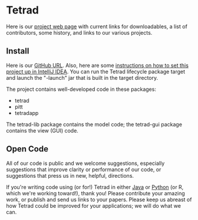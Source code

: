 # Tetrad

Here is our [project web page](https://sites.google.com/view/tetradcausal) with current links for downloadables, a list of contributors, some history, and links to our various projects.

## Install

Here is our [GitHub URL](https://github.com/cmu-phil/tetrad). Also, here are some [instructions on how to set this project up in IntelliJ IDEA](https://github.com/cmu-phil/tetrad/wiki/Setting-up-Tetrad-in-IntelliJ-IDEA). You can run the Tetrad lifecycle package target and launch the "-launch" jar that is built in the target directory.

The project contains well-developed code in these packages:

* tetrad
* pitt
* tetradapp

The tetrad-lib package contains the model code; the tetrad-gui package contains the view (GUI) code.

## Open Code

All of our code is public and we welcome suggestions, especially suggestions that improve clarity or performance of our code, or suggestions that press us in new, helpful, directions.

If you're writing code using (or for!) Tetrad in either [Java](https://github.com/cmu-phil/tetrad) or [Python](https://github.com/cmu-phil/py-tetrad) (or R, which we're working toward!), thank you! Please contribute your amazing work, or publish and send us links to your papers. Please keep us abreast of how Tetrad could be improved for your applications; we will do what we can.
